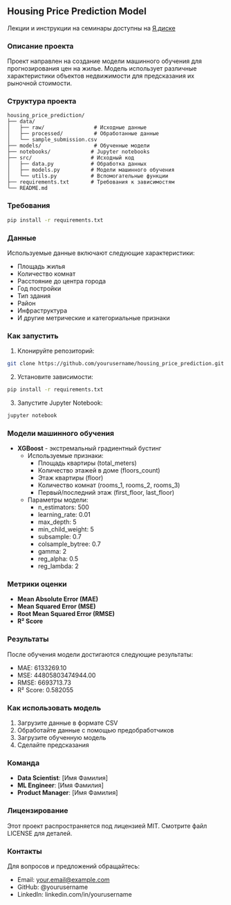 ## Housing Price Prediction Model

Лекции и инструкции на семинары доступны на [Я.диске](https://disk.yandex.ru/d/vDb3HPumZ2xK0w)  

### Описание проекта
Проект направлен на создание модели машинного обучения для прогнозирования цен на жилье. Модель использует различные характеристики объектов недвижимости для предсказания их рыночной стоимости.

### Структура проекта
```
housing_price_prediction/
├── data/
│   ├── raw/                # Исходные данные
│   ├── processed/          # Обработанные данные
│   └── sample_submission.csv
├── models/                 # Обученные модели
├── notebooks/             # Jupyter notebooks
├── src/                   # Исходный код
│   ├── data.py            # Обработка данных
│   ├── models.py          # Модели машинного обучения
│   └── utils.py           # Вспомогательные функции
├── requirements.txt       # Требования к зависимостям
└── README.md
```

### Требования
```bash
pip install -r requirements.txt
```

### Данные
Используемые данные включают следующие характеристики:
* Площадь жилья
* Количество комнат
* Расстояние до центра города
* Год постройки
* Тип здания
* Район
* Инфраструктура
* И другие метрические и категориальные признаки

### Как запустить
1. Клонируйте репозиторий:
```bash
git clone https://github.com/yourusername/housing_price_prediction.git
```

2. Установите зависимости:
```bash
pip install -r requirements.txt
```

3. Запустите Jupyter Notebook:
```bash
jupyter notebook
```

### Модели машинного обучения
* **XGBoost** - экстремальный градиентный бустинг
  * Используемые признаки:
    - Площадь квартиры (total_meters)
    - Количество этажей в доме (floors_count)
    - Этаж квартиры (floor)
    - Количество комнат (rooms_1, rooms_2, rooms_3)
    - Первый/последний этаж (first_floor, last_floor)
  * Параметры модели:
    - n_estimators: 500
    - learning_rate: 0.01
    - max_depth: 5
    - min_child_weight: 5
    - subsample: 0.7
    - colsample_bytree: 0.7
    - gamma: 2
    - reg_alpha: 0.5
    - reg_lambda: 2

### Метрики оценки
* **Mean Absolute Error (MAE)** 
* **Mean Squared Error (MSE)**
* **Root Mean Squared Error (RMSE)** 
* **R² Score** 

### Результаты
После обучения модели достигаются следующие результаты:
* MAE: 6133269.10
* MSE: 44805803474944.00
* RMSE: 6693713.73
* R² Score: 0.582055

### Как использовать модель
1. Загрузите данные в формате CSV
2. Обработайте данные с помощью предобработчиков
3. Загрузите обученную модель
4. Сделайте предсказания

### Команда
* **Data Scientist**: [Имя Фамилия]
* **ML Engineer**: [Имя Фамилия]
* **Product Manager**: [Имя Фамилия]

### Лицензирование
Этот проект распространяется под лицензией MIT. Смотрите файл LICENSE для деталей.

### Контакты
Для вопросов и предложений обращайтесь:
* Email: your.email@example.com
* GitHub: @yourusername
* LinkedIn: linkedin.com/in/yourusername
